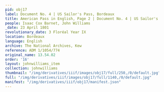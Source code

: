 ```yaml
---
pid: obj17
label: Document No. 4 | US Sailor's Pass, Bordeaux
title: American Pass in English, Page 2 | Document No. 4 | US Sailor's Pass, Bordeaux
people: Isaac Cox Barnet, John Williams
_date: 23 April 1801
revolutionary_date: 3 Floréal Year IX
location: Bordeaux
language: English
archive: The National Archives, Kew
reference: ADM 1/1054/774
original_name: 13.54.02
order: '16'
layout: johnwilliams_item
collection: johnwilliams
thumbnail: "/img/derivatives/iiif/images/obj17/full/250,/0/default.jpg"
full: "/img/derivatives/iiif/images/obj17/full/1140,/0/default.jpg"
manifest: "/img/derivatives/iiif/obj17/manifest.json"
---
```

